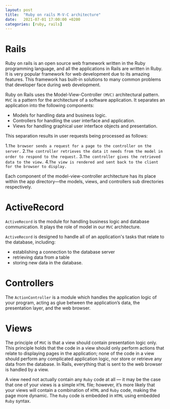 ```yaml
---
layout: post
title:  "Ruby on rails M-V-C architecture"
date:   2021-07-01 17:00:00 +0200
categories: [ruby, rails]
---
```


# Rails
Ruby on rails is an open source web framework written in the Ruby programming language, and all the applications in Rails are written in Ruby. It is very popular framework for web development due to its amazing features. This framework has built-in solutions to many common problems that developer face during web development.

Ruby on Rails uses the Model-View-Controller `(MVC)` architectural pattern. `MVC` is a pattern for the architecture of a software application. It separates an application into the following components:

* Models for handling data and business logic.
* Controllers for handling the user interface and application.
* Views for handling graphical user interface objects and presentation.

This separation results in user requests being processed as follows:

  1.`The browser sends a request for a page to the controller on the server.`
  2.`The controller retrieves the data it needs from the model in order to respond to the request.`
  3.`The controller gives the retrieved data to the view.`
  4.`The view is rendered and sent back to the client for the browser to display.`

Each component of the model-view-controller architecture has its place within the app directory—the models, views, and controllers sub directories respectively.

# ActiveRecord
`ActiveRecord` is the module for handling business logic and database communication. It plays the role of model in our `MVC` architecture.

`ActiveRecord` is designed to handle all of an application's tasks that relate to the database, including:

  * establishing a connection to the database server
  * retrieving data from a table
  * storing new data in the database.

# Controllers
The `ActionController` is a module which handles the application logic of your program, acting as glue between the application’s data, the presentation layer, and the web browser.

# Views
The principle of `MVC` is that a view should contain presentation logic only. This principle holds that the code in a view should only perform actions that relate to displaying pages in the application; none of the code in a view should perform any complicated application logic, nor store or retrieve any data from the database. In Rails, everything that is sent to the web browser is handled by a view.

A view need not actually contain any `Ruby` code at all — it may be the case that one of your views is a simple `HTML` file; however, it’s more likely that your views will contain a combination of `HTML` and `Ruby` code, making the page more dynamic. The `Ruby` code is embedded in `HTML` using embedded `Ruby` syntax.